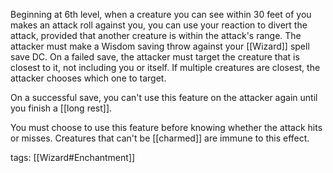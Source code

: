 Beginning at 6th level, when a creature you can see within 30 feet of you makes an attack roll against you, you can use your reaction to divert the attack, provided that another creature is within the attack's range. The attacker must make a Wisdom saving throw against your [[Wizard]] spell save DC. On a failed save, the attacker must target the creature that is closest to it, not including you or itself. If multiple creatures are closest, the attacker chooses which one to target.

On a successful save, you can't use this feature on the attacker again until you finish a [[long rest]].

You must choose to use this feature before knowing whether the attack hits or misses. Creatures that can't be [[charmed]] are immune to this effect.

tags: [[Wizard#Enchantment]]